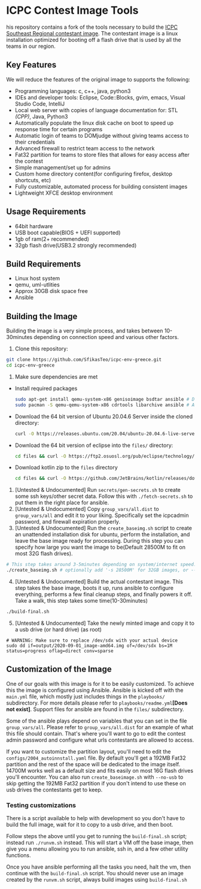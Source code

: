 # ICPC Contest Image Tools
his repository contains a fork of the tools necessary to build the [ICPC Southeast Regional contestant image](https://github.com/icpc-environment/icpc-env). The contestant image is a linux installation optimized for booting off a flash drive that is used by all the teams in our region.

## Key Features
We will reduce the features of the original image to supports the following:

* Programming languages: c, c++, java, python3
* IDEs and developer tools: Eclipse, Code::Blocks, gvim, emacs, Visual Studio Code, IntelliJ
* Local web server with copies of language documentation for: STL *(CPP)*, Java, Python3
* Automatically populate the linux disk cache on boot to speed up response time for certain programs
* Automatic login of teams to DOMjudge without giving teams access to their credentials
* Advanced firewall to restrict team access to the network
* Fat32 partition for teams to store files that allows for easy access after the contest
* Simple management/set up for admins
* Custom home directory content(for configuring firefox, desktop shortcuts, etc)
* Fully customizable, automated process for building consistent images
* Lightweight XFCE desktop environment

## Usage Requirements
* 64bit hardware
* USB boot capable(BIOS + UEFI supported)
* 1gb of ram(2+ recommended)
* 32gb flash drive(USB3.2 strongly recommended)

## Build Requirements
* Linux host system
* qemu, uml-utlities
* Approx 30GB disk space free
* Ansible

## Building the Image
Building the image is a very simple process, and takes between 10-30minutes
depending on connection speed and various other factors.

1. Clone this repository:
```bash
git clone https://github.com/SfikasTeo/icpc-env-greece.git
cd icpc-env-greece
```
1. Make sure dependencies are met
  * Install required packages
    ```bash
    sudo apt-get install qemu-system-x86 genisoimage bsdtar ansible # Debian based Distros
    sudo pacman -S qemu-qemu-system-x86 cdrtools libarchive ansible # Arch Based Distros
    ```
  * Download the 64 bit version of Ubuntu 20.04.6 Server inside the cloned directory:
    ```bash
    curl -O https://releases.ubuntu.com/20.04/ubuntu-20.04.6-live-server-amd64.iso
    ```
  * Download the 64 bit version of eclipse into the `files/` directory:
    ```bash
    cd files && curl -O https://ftp2.osuosl.org/pub/eclipse/technology/epp/downloads/release/2023-06/R/eclipse-java-2023-06-R-linux-gtk-x86_64.tar.gz
    ```
  * Download kotlin zip to the `files` directory
    ```bash
    cd files && curl -O https://github.com/JetBrains/kotlin/releases/download/v1.7.10/kotlin-compiler-1.7.10.zip
    ```
1. [Untested & Undocumented] Run `secrets/gen-secrets.sh` to create some ssh keys/other secret data. Follow this with `./fetch-secrets.sh` to put them in the right place for ansible.
2. [Untested & Undocumented] Copy `group_vars/all.dist` to `group_vars/all` and edit it to your liking. Specifically
set the icpcadmin password, and firewall expiration properly.
3. [Untested & Undocumented] Run the `create_baseimg.sh` script to create an unattended installation disk for ubuntu, perform the installation,
and leave the base image ready for processing. During this step you can specify how large you want the image to be(Default 28500M to fit on most
32G flash drives).
```bash
# This step takes around 3-5minutes depending on system/internet speed.
./create_baseimg.sh # optionally add '-s 28500M' for 32GB images, or --no-usb remove the extra fat32 partition
```
4. [Untested & Undocumented] Build the actual contestant image. This step takes the base image, boots it up,
runs ansible to configure everything, performs a few final cleanup steps, and finally
powers it off. Take a walk, this step takes some time(10-30minutes)
```bash
./build-final.sh
```
5. [Untested & Undocumented] Take the newly minted image and copy it to a usb drive (or hard drive) (as root)
```
# WARNING: Make sure to replace /dev/sdx with your actual device
sudo dd if=output/2020-09-01_image-amd64.img of=/dev/sdx bs=1M status=progress oflag=direct conv=sparse
```
## Customization of the Image
One of our goals with this image is for it to be easily customized. To achieve this
the image is configured using Ansible. Ansible is kicked off with the `main.yml`
file, which mostly just includes things in the `playbooks/` subdirectory. For more
details please refer to `playbooks/readme.yml`**[Does not exist]**. Support files for ansible are
found in the `files/` subdirectory.

Some of the ansible plays depend on variables that you can set in the file
`group_vars/all`. Please refer to `group_vars/all.dist` for an example of what
this file should contain. That's where you'll want to go to edit the contest
admin password and configure what urls contestants are allowed to access.

If you want to customize the partition layout, you'll need to edit the
`configs/2004_autoinnstall.yaml` file. By default you'll get a 192MB Fat32 partition
and the rest of the space will be dedicated to the image itself. 14700M works well
as a default size and fits easily on most 16G flash drives you'll encounter. You can
also run `create_baseimage.sh` with `--no-usb` to skip getting the 192MB Fat32 partition
if you don't intend to use these on usb drives the contestants get to keep.

### Testing customizations
There is a script available to help with development so you don't have to build
the full image, wait for it to copy to a usb drive, and then boot.

Follow steps the above until you get to running the `build-final.sh` script;
instead run `./runvm.sh` instead. This will start a VM off the base image, then
give you a menu allowing you to run ansible, ssh in, and a few other utility
functions.

Once you have ansible performing all the tasks you need, halt the vm, then
continue with the `build-final.sh` script. You should never use an image created
by the `runvm.sh` script, always build images using `build-final.sh`
